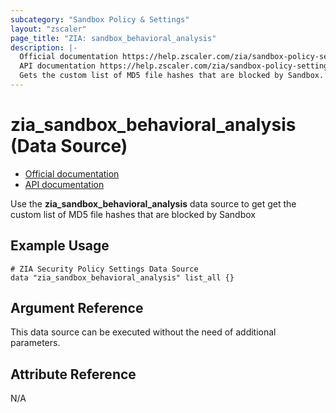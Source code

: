 ```yaml
---
subcategory: "Sandbox Policy & Settings"
layout: "zscaler"
page_title: "ZIA: sandbox_behavioral_analysis"
description: |-
  Official documentation https://help.zscaler.com/zia/sandbox-policy-settings#/behavioralAnalysisAdvancedSettings-get
  API documentation https://help.zscaler.com/zia/sandbox-policy-settings#/behavioralAnalysisAdvancedSettings-get
  Gets the custom list of MD5 file hashes that are blocked by Sandbox.
---
```


# zia_sandbox_behavioral_analysis (Data Source)

* [Official documentation](https://help.zscaler.com/zia/sandbox-policy-settings#/behavioralAnalysisAdvancedSettings-get)
* [API documentation](https://help.zscaler.com/zia/sandbox-policy-settings#/behavioralAnalysisAdvancedSettings-get)

Use the **zia_sandbox_behavioral_analysis** data source to get get the custom list of MD5 file hashes that are blocked by Sandbox

## Example Usage

```hcl
# ZIA Security Policy Settings Data Source
data "zia_sandbox_behavioral_analysis" list_all {}
```

## Argument Reference

This data source can be executed without the need of additional parameters.

## Attribute Reference

N/A
